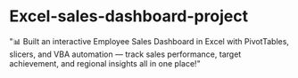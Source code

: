 # Excel-sales-dashboard-project
"📊 Built an interactive Employee Sales Dashboard in Excel with PivotTables, slicers, and VBA automation — track sales performance, target achievement, and regional insights all in one place!"  
